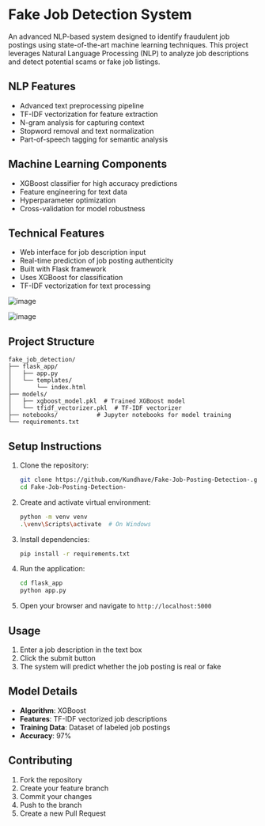 # Fake Job Detection System

An advanced NLP-based system designed to identify fraudulent job postings using state-of-the-art machine learning techniques. This project leverages Natural Language Processing (NLP) to analyze job descriptions and detect potential scams or fake job listings.

## NLP Features

- Advanced text preprocessing pipeline
- TF-IDF vectorization for feature extraction
- N-gram analysis for capturing context
- Stopword removal and text normalization
- Part-of-speech tagging for semantic analysis

## Machine Learning Components

- XGBoost classifier for high accuracy predictions
- Feature engineering for text data
- Hyperparameter optimization
- Cross-validation for model robustness

## Technical Features

- Web interface for job description input
- Real-time prediction of job posting authenticity
- Built with Flask framework
- Uses XGBoost for classification
- TF-IDF vectorization for text processing

![image](https://github.com/user-attachments/assets/5e4f3833-d274-4e10-9346-263c587c48bd)

![image](https://github.com/user-attachments/assets/5b5f9c61-5e34-4a93-a086-fb399e79d9dd)


## Project Structure

```
fake_job_detection/
├── flask_app/
│   ├── app.py           
│   └── templates/
│       └── index.html   
├── models/
│   ├── xgboost_model.pkl  # Trained XGBoost model
│   └── tfidf_vectorizer.pkl  # TF-IDF vectorizer
├── notebooks/           # Jupyter notebooks for model training
└── requirements.txt     
```

## Setup Instructions

1. Clone the repository:
   ```bash
   git clone https://github.com/Kundhave/Fake-Job-Posting-Detection-.git
   cd Fake-Job-Posting-Detection-
   ```

2. Create and activate virtual environment:
   ```bash
   python -m venv venv
   .\venv\Scripts\activate  # On Windows
   ```

3. Install dependencies:
   ```bash
   pip install -r requirements.txt
   ```

4. Run the application:
   ```bash
   cd flask_app
   python app.py
   ```

5. Open your browser and navigate to `http://localhost:5000`

## Usage

1. Enter a job description in the text box
2. Click the submit button
3. The system will predict whether the job posting is real or fake

## Model Details

- **Algorithm**: XGBoost
- **Features**: TF-IDF vectorized job descriptions
- **Training Data**: Dataset of labeled job postings
- **Accuracy**: 97% 

## Contributing

1. Fork the repository
2. Create your feature branch
3. Commit your changes
4. Push to the branch
5. Create a new Pull Request

